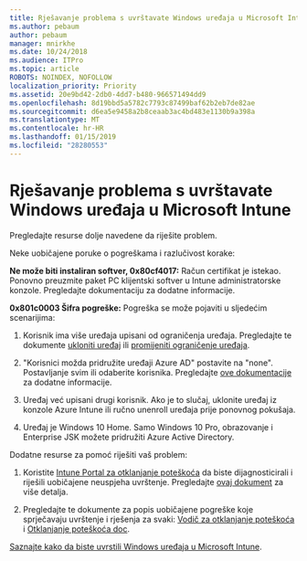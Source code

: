 ```yaml
---
title: Rješavanje problema s uvrštavate Windows uređaja u Microsoft Intune
ms.author: pebaum
author: pebaum
manager: mnirkhe
ms.date: 10/24/2018
ms.audience: ITPro
ms.topic: article
ROBOTS: NOINDEX, NOFOLLOW
localization_priority: Priority
ms.assetid: 20e9bd42-2db0-4dd7-b480-966571494dd9
ms.openlocfilehash: 8d19bbd5a5782c7793c87499baf62b2eb7de82ae
ms.sourcegitcommit: d6ea5e9458a2b8ceaab3ac4bd483e1130b9a398a
ms.translationtype: MT
ms.contentlocale: hr-HR
ms.lasthandoff: 01/15/2019
ms.locfileid: "28280553"
---
```

# <a name="troubleshoot-issues-with-enrolling-windows-devices-in-microsoft-intune"></a>Rješavanje problema s uvrštavate Windows uređaja u Microsoft Intune

Pregledajte resurse dolje navedene da riješite problem. 
  
Neke uobičajene poruke o pogreškama i razlučivost korake:
  
 **Ne može biti instaliran softver, 0x80cf4017:** Račun certifikat je istekao. Ponovno preuzmite paket PC klijentski softver u Intune administratorske konzole. Pregledajte dokumentaciju za dodatne informacije. 
  
 **0x801c0003 Šifra pogreške:** Pogreška se može pojaviti u sljedećim scenarijima: 
  
1. Korisnik ima više uređaja upisani od ograničenja uređaja. Pregledajte te dokumente [ukloniti uređaj](https://docs.microsoft.com/en-us/intune/devices-wipe) ili [promijeniti ograničenje uređaja](https://docs.microsoft.com/en-us/intune/enrollment-restrictions-set#set-device-limit-restrictions).
    
2. "Korisnici možda pridružite uređaji Azure AD" postavite na "none". Postavljanje svim ili odaberite korisnika. Pregledajte [ove dokumentacije](https://docs.microsoft.com/en-us/azure/active-directory/device-management-azure-portal#configure-device-settings) za dodatne informacije. 
    
3. Uređaj već upisani drugi korisnik. Ako je to slučaj, uklonite uređaj iz konzole Azure Intune ili ručno unenroll uređaja prije ponovnog pokušaja.
    
4. Uređaj je Windows 10 Home. Samo Windows 10 Pro, obrazovanje i Enterprise JSK možete pridružiti Azure Active Directory.
    
Dodatne resurse za pomoć riješiti vaš problem:
  
1. Koristite [Intune Portal za otklanjanje poteškoća](https://devicemanagement.microsoft.com/#blade/Microsoft_Intune_DeviceSettings/TroubleshootBlade) da biste dijagnosticirali i riješili uobičajene neuspjeha uvrštenje. Pregledajte [ovaj dokument](https://docs.microsoft.com/en-us/intune/help-desk-operators) za više detalja. 
    
2. Pregledajte te dokumente za popis uobičajene pogreške koje sprječavaju uvrštenje i rješenja za svaki: [Vodič za otklanjanje poteškoća](https://support.microsoft.com/en-us/help/4089533/troubleshooting-windows-device-enrollment-problems-in-microsoft-intune) i [Otklanjanje poteškoća doc](https://docs.microsoft.com/en-us/intune-classic/troubleshoot/troubleshoot-device-enrollment-in-intune).
    
[Saznajte kako da biste uvrstili Windows uređaja u Microsoft Intune](https://docs.microsoft.com/en-us/intune/windows-enroll).
  

